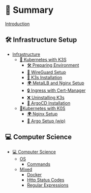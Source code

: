 # 📖 Summary

[Introduction](./introduction.md)

## 🛠️ Infrastructure Setup

- [Infrastructure](./infrastructure/infrastructure-introduction.md)
    - [🚀 Kubernetes with K3S](./infrastructure/k3s/introduction.md)
        - [🛠️ Preparing Environment](./infrastructure/k3s/preparing-environment.md)
        - [🔐 WireGuard Setup](./infrastructure/k3s/wireguard-setup.md)
        - [🦾 K3s Installation](./infrastructure/k3s/k3s-installation.md)
        - [🌍 MetalLB and Nginx Setup](./infrastructure/k3s/metallb-and-nginx-setup.md)
        - [🔒 Ingress with Cert-Manager](./infrastructure/k3s/ingress-cert-manager.md)
        - [❌ Uninstalling K3s](./infrastructure/k3s/uninstalling-k3s.md)
        - [🚧 ArgoCD Installation](./infrastructure/k3s/argocd-installation.md)
    - [🚀Kubernetes with K0S](./infrastructure/k0s/k0s-setup.md)
        - [🌍 Nginx Setup](./infrastructure/k0s/nginx-setup.md)
        - [🚧 Argo Setup (wip)](./infrastructure/k0s/argocd-setup.md)

## 💻 Computer Science

- [💻 Computer Science](./computer-science/intro.md)
    - [OS]()
        - [Commands](./computer-science/OS/commands.md)
    - [Mixed]()
        - [Docker](./computer-science/mixed/docker.md)
        - [Http Status Codes](./computer-science/mixed/http-status-codes.md)
        - [Regular Expressions](./computer-science/mixed/regular-expression.md)